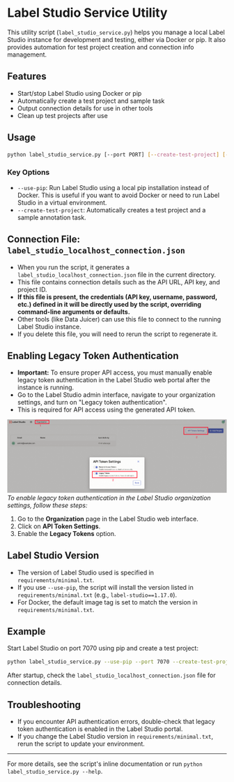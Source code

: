 # Label Studio Service Utility

This utility script (`label_studio_service.py`) helps you manage a local Label Studio instance for development and testing, either via Docker or pip. It also provides automation for test project creation and connection info management.

## Features
- Start/stop Label Studio using Docker or pip
- Automatically create a test project and sample task
- Output connection details for use in other tools
- Clean up test projects after use

## Usage

```bash
python label_studio_service.py [--port PORT] [--create-test-project] [--use-pip]
```

### Key Options
- `--use-pip`: Run Label Studio using a local pip installation instead of Docker. This is useful if you want to avoid Docker or need to run Label Studio in a virtual environment.
- `--create-test-project`: Automatically creates a test project and a sample annotation task.

## Connection File: `label_studio_localhost_connection.json`
- When you run the script, it generates a `label_studio_localhost_connection.json` file in the current directory.
- This file contains connection details such as the API URL, API key, and project ID.
- **If this file is present, the credentials (API key, username, password, etc.) defined in it will be directly used by the script, overriding command-line arguments or defaults.**
- Other tools (like Data Juicer) can use this file to connect to the running Label Studio instance.
- If you delete this file, you will need to rerun the script to regenerate it.

## Enabling Legacy Token Authentication
- **Important:** To ensure proper API access, you must manually enable legacy token authentication in the Label Studio web portal after the instance is running.
- Go to the Label Studio admin interface, navigate to your organization settings, and turn on "Legacy token authentication".
- This is required for API access using the generated API token.

![Enable legacy token authentication](enable_legacy_token.png)
*To enable legacy token authentication in the Label Studio organization settings, follow these steps:*

1. Go to the **Organization** page in the Label Studio web interface.
2. Click on **API Token Settings**.
3. Enable the **Legacy Tokens** option.

## Label Studio Version
- The version of Label Studio used is specified in `requirements/minimal.txt`.
- If you use `--use-pip`, the script will install the version listed in `requirements/minimal.txt` (e.g., `label-studio==1.17.0`).
- For Docker, the default image tag is set to match the version in `requirements/minimal.txt`.

## Example

Start Label Studio on port 7070 using pip and create a test project:

```bash
python label_studio_service.py --use-pip --port 7070 --create-test-project
```

After startup, check the `label_studio_localhost_connection.json` file for connection details.

## Troubleshooting
- If you encounter API authentication errors, double-check that legacy token authentication is enabled in the Label Studio portal.
- If you change the Label Studio version in `requirements/minimal.txt`, rerun the script to update your environment.

---
For more details, see the script's inline documentation or run `python label_studio_service.py --help`. 